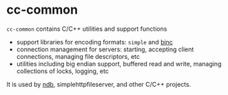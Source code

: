 # cc-common

`cc-common` contains C/C++ utilities and support functions

- support libraries for encoding formats: `simple` and [binc](https://github.com/ugorji/binc)
- connection management for servers: 
  starting, accepting client connections, managing file descriptors, etc
- utilities including big endian support, buffered read and write,
  managing collections of locks, logging, etc

It is used by [ndb](https://github.com/ugorji/ndb), simplehttpfileserver, and other C/C++ projects.

